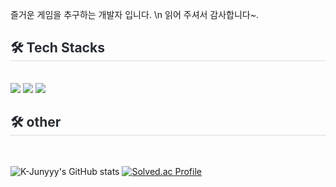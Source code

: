 즐거운 게임을 추구하는 개발자 입니다. \n
읽어 주셔서 감사합니다~.



 <div style="text-align: left;">
    <h2 style="border-bottom: 1px solid #d8dee4; color: #282d33;"> 🛠️ Tech Stacks </h2> <br> 
    <div style="margin: ; text-align: left;" "text-align: left;"> <img src="https://img.shields.io/badge/Git-F05032?style=for-the-badge&logo=Git&logoColor=white">
          <img src="https://img.shields.io/badge/Github-181717?style=for-the-badge&logo=Github&logoColor=white">
          <img src="https://img.shields.io/badge/Gulp-CF4647?style=for-the-badge&logo=Gulp&logoColor=white">
          </div>
    </div>
    
    
 <h2 style="border-bottom: 1px solid #d8dee4; color: #282d33;"> 🛠️ other </h2> <br> 
 
![K-Junyyy's GitHub stats](https://github-readme-stats.vercel.app/api?username=MON1187&show_icons=true&theme=tokyonight)
[![Solved.ac Profile](http://mazassumnida.wtf/api/v2/generate_badge?boj=cleans77)](https://solved.ac/cleans77/)

